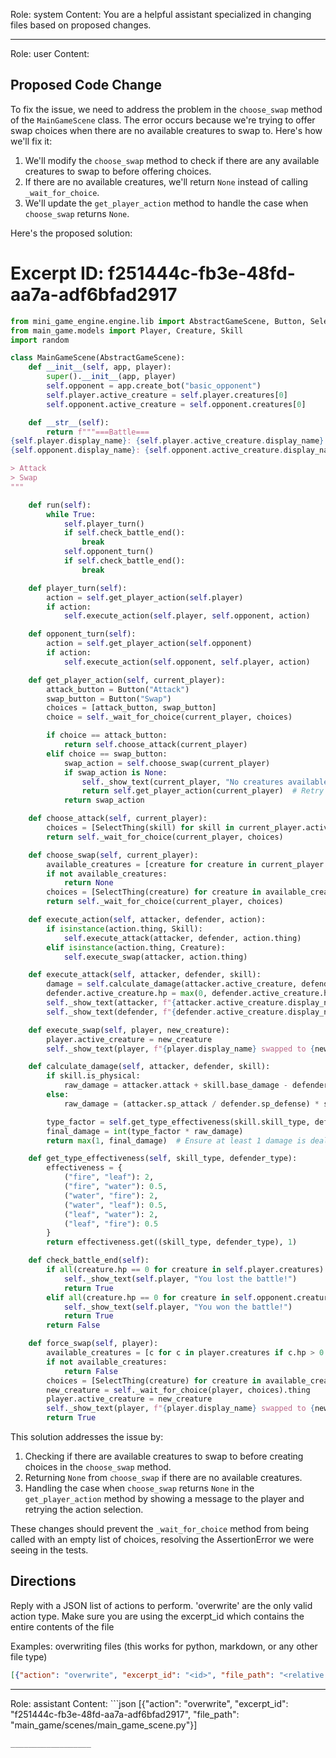 Role: system
Content: You are a helpful assistant specialized in changing files based on proposed changes.
__________________
Role: user
Content: 
## Proposed Code Change
To fix the issue, we need to address the problem in the `choose_swap` method of the `MainGameScene` class. The error occurs because we're trying to offer swap choices when there are no available creatures to swap to. Here's how we'll fix it:

1. We'll modify the `choose_swap` method to check if there are any available creatures to swap to before offering choices.
2. If there are no available creatures, we'll return `None` instead of calling `_wait_for_choice`.
3. We'll update the `get_player_action` method to handle the case when `choose_swap` returns `None`.

Here's the proposed solution:

# Excerpt ID: f251444c-fb3e-48fd-aa7a-adf6bfad2917
```python main_game/scenes/main_game_scene.py
from mini_game_engine.engine.lib import AbstractGameScene, Button, SelectThing
from main_game.models import Player, Creature, Skill
import random

class MainGameScene(AbstractGameScene):
    def __init__(self, app, player):
        super().__init__(app, player)
        self.opponent = app.create_bot("basic_opponent")
        self.player.active_creature = self.player.creatures[0]
        self.opponent.active_creature = self.opponent.creatures[0]

    def __str__(self):
        return f"""===Battle===
{self.player.display_name}: {self.player.active_creature.display_name} (HP: {self.player.active_creature.hp}/{self.player.active_creature.max_hp})
{self.opponent.display_name}: {self.opponent.active_creature.display_name} (HP: {self.opponent.active_creature.hp}/{self.opponent.active_creature.max_hp})

> Attack
> Swap
"""

    def run(self):
        while True:
            self.player_turn()
            if self.check_battle_end():
                break
            self.opponent_turn()
            if self.check_battle_end():
                break

    def player_turn(self):
        action = self.get_player_action(self.player)
        if action:
            self.execute_action(self.player, self.opponent, action)

    def opponent_turn(self):
        action = self.get_player_action(self.opponent)
        if action:
            self.execute_action(self.opponent, self.player, action)

    def get_player_action(self, current_player):
        attack_button = Button("Attack")
        swap_button = Button("Swap")
        choices = [attack_button, swap_button]
        choice = self._wait_for_choice(current_player, choices)

        if choice == attack_button:
            return self.choose_attack(current_player)
        elif choice == swap_button:
            swap_action = self.choose_swap(current_player)
            if swap_action is None:
                self._show_text(current_player, "No creatures available to swap!")
                return self.get_player_action(current_player)  # Retry action selection
            return swap_action

    def choose_attack(self, current_player):
        choices = [SelectThing(skill) for skill in current_player.active_creature.skills]
        return self._wait_for_choice(current_player, choices)

    def choose_swap(self, current_player):
        available_creatures = [creature for creature in current_player.creatures if creature != current_player.active_creature and creature.hp > 0]
        if not available_creatures:
            return None
        choices = [SelectThing(creature) for creature in available_creatures]
        return self._wait_for_choice(current_player, choices)

    def execute_action(self, attacker, defender, action):
        if isinstance(action.thing, Skill):
            self.execute_attack(attacker, defender, action.thing)
        elif isinstance(action.thing, Creature):
            self.execute_swap(attacker, action.thing)

    def execute_attack(self, attacker, defender, skill):
        damage = self.calculate_damage(attacker.active_creature, defender.active_creature, skill)
        defender.active_creature.hp = max(0, defender.active_creature.hp - damage)
        self._show_text(attacker, f"{attacker.active_creature.display_name} used {skill.display_name}!")
        self._show_text(defender, f"{defender.active_creature.display_name} took {damage} damage!")

    def execute_swap(self, player, new_creature):
        player.active_creature = new_creature
        self._show_text(player, f"{player.display_name} swapped to {new_creature.display_name}!")

    def calculate_damage(self, attacker, defender, skill):
        if skill.is_physical:
            raw_damage = attacker.attack + skill.base_damage - defender.defense
        else:
            raw_damage = (attacker.sp_attack / defender.sp_defense) * skill.base_damage

        type_factor = self.get_type_effectiveness(skill.skill_type, defender.creature_type)
        final_damage = int(type_factor * raw_damage)
        return max(1, final_damage)  # Ensure at least 1 damage is dealt

    def get_type_effectiveness(self, skill_type, defender_type):
        effectiveness = {
            ("fire", "leaf"): 2,
            ("fire", "water"): 0.5,
            ("water", "fire"): 2,
            ("water", "leaf"): 0.5,
            ("leaf", "water"): 2,
            ("leaf", "fire"): 0.5
        }
        return effectiveness.get((skill_type, defender_type), 1)

    def check_battle_end(self):
        if all(creature.hp == 0 for creature in self.player.creatures):
            self._show_text(self.player, "You lost the battle!")
            return True
        elif all(creature.hp == 0 for creature in self.opponent.creatures):
            self._show_text(self.player, "You won the battle!")
            return True
        return False

    def force_swap(self, player):
        available_creatures = [c for c in player.creatures if c.hp > 0 and c != player.active_creature]
        if not available_creatures:
            return False
        choices = [SelectThing(creature) for creature in available_creatures]
        new_creature = self._wait_for_choice(player, choices).thing
        player.active_creature = new_creature
        self._show_text(player, f"{player.display_name} swapped to {new_creature.display_name}!")
        return True
```

This solution addresses the issue by:

1. Checking if there are available creatures to swap to before creating choices in the `choose_swap` method.
2. Returning `None` from `choose_swap` if there are no available creatures.
3. Handling the case when `choose_swap` returns `None` in the `get_player_action` method by showing a message to the player and retrying the action selection.

These changes should prevent the `_wait_for_choice` method from being called with an empty list of choices, resolving the AssertionError we were seeing in the tests.

## Directions
Reply with a JSON list of actions to perform. 'overwrite' are the only valid action type. 
Make sure you are using the excerpt_id which contains the entire contents of the file

Examples:
overwriting files (this works for python, markdown, or any other file type)
```json output_example1
[{"action": "overwrite", "excerpt_id": "<id>", "file_path": "<relative file path>"}]
```

__________________
Role: assistant
Content: ```json
[{"action": "overwrite", "excerpt_id": "f251444c-fb3e-48fd-aa7a-adf6bfad2917", "file_path": "main_game/scenes/main_game_scene.py"}]
```
__________________
